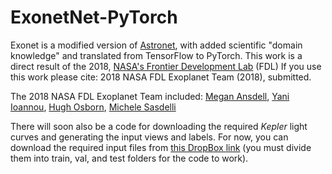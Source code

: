# ExonetNet-PyTorch
Exonet is a modified version of [Astronet](https://github.com/tensorflow/models/tree/master/research/astronet), with added scientific "domain knowledge" and translated from TensorFlow to PyTorch.
This work is a direct result of the 2018, [NASA's Frontier Development Lab](https://frontierdevelopmentlab.org/) (FDL) 
If you use this work please cite: 2018 NASA FDL Exoplanet Team (2018), submitted.

The 2018 NASA FDL Exoplanet Team included:
[Megan Ansdell](https://www.meganansdell.com),
[Yani Ioannou](https://yani.io/annou/),
[Hugh Osborn](https://www.hughosborn.co.uk/),
[Michele Sasdelli](https://uk.linkedin.com/in/michelesasdelli)

There will soon also be a code for downloading the required *Kepler* light curves and generating the input views and labels. 
For now, you can download the required input files from [this DropBox link](https://www.dropbox.com/sh/sxj7r30thd66nij/AACptMysLyaMhXe817e4z7Sya?dl=0) 
(you must divide them into train, val, and test folders for the code to work).